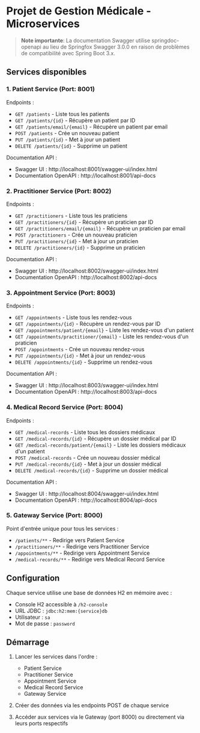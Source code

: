 # Projet de Gestion Médicale - Microservices

> **Note importante**: La documentation Swagger utilise springdoc-openapi au lieu de Springfox Swagger 3.0.0 en raison de problèmes de compatibilité avec Spring Boot 3.x.

## Services disponibles

### 1. Patient Service (Port: 8001)
Endpoints :
- `GET /patients` - Liste tous les patients
- `GET /patients/{id}` - Récupère un patient par ID
- `GET /patients/email/{email}` - Récupère un patient par email
- `POST /patients` - Crée un nouveau patient
- `PUT /patients/{id}` - Met à jour un patient
- `DELETE /patients/{id}` - Supprime un patient

Documentation API :
- Swagger UI : http://localhost:8001/swagger-ui/index.html
- Documentation OpenAPI : http://localhost:8001/api-docs

### 2. Practitioner Service (Port: 8002)
Endpoints :
- `GET /practitioners` - Liste tous les praticiens
- `GET /practitioners/{id}` - Récupère un praticien par ID
- `GET /practitioners/email/{email}` - Récupère un praticien par email
- `POST /practitioners` - Crée un nouveau praticien
- `PUT /practitioners/{id}` - Met à jour un praticien
- `DELETE /practitioners/{id}` - Supprime un praticien

Documentation API :
- Swagger UI : http://localhost:8002/swagger-ui/index.html
- Documentation OpenAPI : http://localhost:8002/api-docs

### 3. Appointment Service (Port: 8003)
Endpoints :
- `GET /appointments` - Liste tous les rendez-vous
- `GET /appointments/{id}` - Récupère un rendez-vous par ID
- `GET /appointments/patient/{email}` - Liste les rendez-vous d'un patient
- `GET /appointments/practitioner/{email}` - Liste les rendez-vous d'un praticien
- `POST /appointments` - Crée un nouveau rendez-vous
- `PUT /appointments/{id}` - Met à jour un rendez-vous
- `DELETE /appointments/{id}` - Supprime un rendez-vous

Documentation API :
- Swagger UI : http://localhost:8003/swagger-ui/index.html
- Documentation OpenAPI : http://localhost:8003/api-docs

### 4. Medical Record Service (Port: 8004)
Endpoints :
- `GET /medical-records` - Liste tous les dossiers médicaux
- `GET /medical-records/{id}` - Récupère un dossier médical par ID
- `GET /medical-records/patient/{email}` - Liste les dossiers médicaux d'un patient
- `POST /medical-records` - Crée un nouveau dossier médical
- `PUT /medical-records/{id}` - Met à jour un dossier médical
- `DELETE /medical-records/{id}` - Supprime un dossier médical

Documentation API :
- Swagger UI : http://localhost:8004/swagger-ui/index.html
- Documentation OpenAPI : http://localhost:8004/api-docs

### 5. Gateway Service (Port: 8000)
Point d'entrée unique pour tous les services :
- `/patients/**` - Redirige vers Patient Service
- `/practitioners/**` - Redirige vers Practitioner Service
- `/appointments/**` - Redirige vers Appointment Service
- `/medical-records/**` - Redirige vers Medical Record Service

## Configuration
Chaque service utilise une base de données H2 en mémoire avec :
- Console H2 accessible à `/h2-console`
- URL JDBC : `jdbc:h2:mem:{service}db`
- Utilisateur : `sa`
- Mot de passe : `password`

## Démarrage
1. Lancer les services dans l'ordre :
   - Patient Service
   - Practitioner Service
   - Appointment Service
   - Medical Record Service
   - Gateway Service

2. Créer des données via les endpoints POST de chaque service

3. Accéder aux services via le Gateway (port 8000) ou directement via leurs ports respectifs